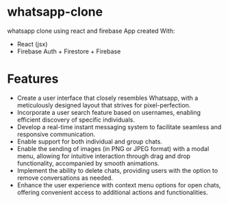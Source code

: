 # whatsapp-clone
whatsapp clone using react and firebase
App created With:
<ul>
  <li>React (jsx)</li>
  <li>Firebase Auth + Firestore + Firebase</li>
</ul>

<h1>Features</h1>
<ul>
   <li>Create a user interface that closely resembles Whatsapp, with a meticulously designed layout that strives for pixel-perfection.</li>
  <li>Incorporate a user search feature based on usernames, enabling efficient discovery of specific individuals.</li>
  <li>Develop a real-time instant messaging system to facilitate seamless and responsive communication.</li>
  <li>Enable support for both individual and group chats.</li>
  <li>Enable the sending of images (in PNG or JPEG format) with a modal menu, allowing for intuitive interaction through drag and drop functionality, accompanied by smooth animations.</li>
  <li>Implement the ability to delete chats, providing users with the option to remove conversations as needed.</li>
  <li>Enhance the user experience with context menu options for open chats, offering convenient access to additional actions and functionalities.</li>
</ul>
